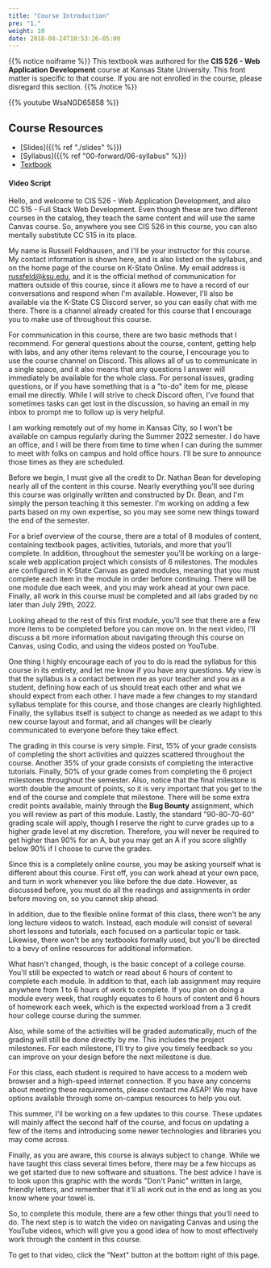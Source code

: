 ```yaml
---
title: "Course Introduction"
pre: "1."
weight: 10
date: 2018-08-24T10:53:26-05:00
---
```


{{% notice noiframe %}}
This textbook was authored for the **CIS 526 - Web Application Development** course at Kansas State University.  This front matter is specific to that course.  If you are not enrolled in the course, please disregard this section.
{{% /notice %}}

{{% youtube WsaNGD65858 %}}

<!-- 6LQVVQCm8VY -->

<!-- TODO Rerecord Video -->

## Course Resources

* [Slides]({{% ref "./slides" %}})
* [Syllabus]({{% ref "00-forward/06-syllabus" %}})
* [Textbook](https://textbooks.cs.ksu.edu/cis526)

#### Video Script

Hello, and welcome to CIS 526 - Web Application Development, and also CC 515 - Full Stack Web Development. Even though these are two different courses in the catalog, they teach the same content and will use the same Canvas course. So, anywhere you see CIS 526 in this course, you can also mentally substitute CC 515 in its place.

My name is Russell Feldhausen, and I'll be your instructor for this course. My contact information is shown here, and is also listed on the syllabus, and on the home page of the course on K-State Online. My email address is russfeld@ksu.edu, and it is the official method of communication for matters outside of this course, since it allows me to have a record of our conversations and respond when I'm available. However, I'll also be available via the K-State CS Discord server, so you can easily chat with me there. There is a channel already created for this course that I encourage you to make use of throughout this course.

For communication in this course, there are two basic methods that I recommend. For general questions about the course, content, getting help with labs, and any other items relevant to the course, I encourage you to use the course channel on Discord. This allows all of us to communicate in a single space, and it also means that any questions I answer will immediately be available for the whole class. For personal issues, grading questions, or if you have something that is a "to-do" item for me, please email me directly. While I will strive to check Discord often, I've found that sometimes tasks can get lost in the discussion, so having an email in my inbox to prompt me to follow up is very helpful. 

I am working remotely out of my home in Kansas City, so I won't be available on campus regularly during the Summer 2022 semester. I do have an office, and I will be there from time to time when I can during the summer to meet with folks on campus and hold office hours. I'll be sure to announce those times as they are scheduled.

Before we begin, I must give all the credit to Dr. Nathan Bean for developing nearly all of the content in this course. Nearly everything you'll see during this course was originally written and constructed by Dr. Bean, and I'm simply the person teaching it this semester. I'm working on adding a few parts based on my own expertise, so you may see some new things toward the end of the semester.

For a brief overview of the course, there are a total of 8 modules of content, containing textbook pages, activities, tutorials, and more that you'll complete. In addition, throughout the semester you'll be working on a large-scale web application project which consists of 6 milestones. The modules are configured in K-State Canvas as gated modules, meaning that you must complete each item in the module in order before continuing. There will be one module due each week, and you may work ahead at your own pace. Finally, all work in this course must be completed and all labs graded by no later than July 29th, 2022.

Looking ahead to the rest of this first module, you'll see that there are a few more items to be completed before you can move on. In the next video, I'll discuss a bit more information about navigating through this course on Canvas, using Codio, and using the videos posted on YouTube.

One thing I highly encourage each of you to do is read the syllabus for this course in its entirety, and let me know if you have any questions. My view is that the syllabus is a contact between me as your teacher and you as a student, defining how each of us should treat each other and what we should expect from each other. I have made a few changes to my standard syllabus template for this course, and those changes are clearly highlighted. Finally, the syllabus itself is subject to change as needed as we adapt to this new course layout and format, and all changes will be clearly communicated to everyone before they take effect.

The grading in this course is very simple. First, 15% of your grade consists of completing the short activities and quizzes scattered throughout the course. Another 35% of your grade consists of completing the interactive tutorials. Finally, 50% of your grade comes from completing the 6 project milestones throughout the semester. Also, notice that the final milestone is worth double the amount of points, so it is very important that you get to the end of the course and complete that milestone. There will be some extra credit points available, mainly through the **Bug Bounty** assignment, which you will review as part of this module. Lastly, the standard "90-80-70-60" grading scale will apply, though I reserve the right to curve grades up to a higher grade level at my discretion. Therefore, you will never be required to get higher than 90% for an A, but you may get an A if you score slightly below 90% if I choose to curve the grades.

Since this is a completely online course, you may be asking yourself what is different about this course. First off, you can work ahead at your own pace, and turn in work whenever you like before the due date. However, as discussed before, you must do all the readings and assignments in order before moving on, so you cannot skip ahead.

In addition, due to the flexible online format of this class, there won't be any long lecture videos to watch. Instead, each module will consist of several short lessons and tutorials, each focused on a particular topic or task. Likewise, there won't be any textbooks formally used, but you'll be directed to a bevy of online resources for additional information.

What hasn't changed, though, is the basic concept of a college course. You'll still be expected to watch or read about 6 hours of content to complete each module. In addition to that, each lab assignment may require anywhere from 1 to 6 hours of work to complete. If you plan on doing a module every week, that roughly equates to 6 hours of content and 6 hours of homework each week, which is the expected workload from a 3 credit hour college course during the summer.

Also, while some of the activities will be graded automatically, much of the grading will still be done directly by me. This includes the project milestones. For each milestone, I'll try to give you timely feedback so you can improve on your design before the next milestone is due.

For this class, each student is required to have access to a modern web browser and a high-speed internet connection. If you have any concerns about meeting these requirements, please contact me ASAP! We may have options available through some on-campus resources to help you out.

This summer, I'll be working on a few updates to this course. These updates will mainly affect the second half of the course, and focus on updating a few of the items and introducing some newer technologies and libraries you may come across. 

Finally, as you are aware, this course is always subject to change. While we have taught this class several times before, there may be a few hiccups as we get started due to new software and situations. The best advice I have is to look upon this graphic with the words "Don't Panic" written in large, friendly letters, and remember that it'll all work out in the end as long as you know where your towel is.

So, to complete this module, there are a few other things that you'll need to do. The next step is to watch the video on navigating Canvas and using the YouTube videos, which will give you a good idea of how to most effectively work through the content in this course.

To get to that video, click the "Next" button at the bottom right of this page.
